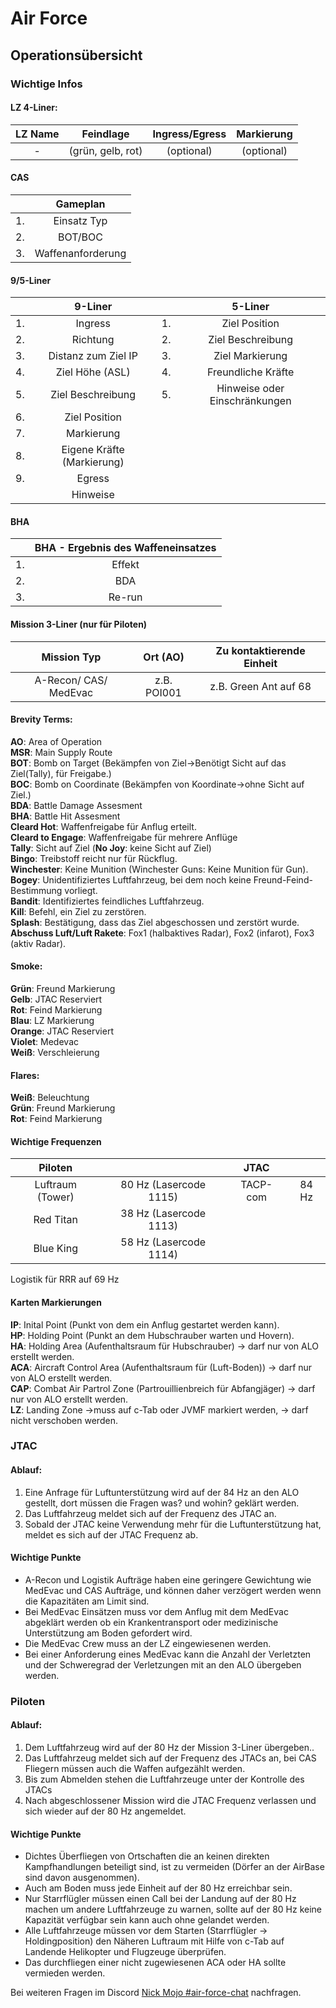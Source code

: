 # Air Force

## Operationsübersicht


### Wichtige Infos

#### LZ 4-Liner:

<div markdown="1" class="airforce-table airforce-lz-4-liner">

| LZ Name | Feindlage  | Ingress/Egress  | Markierung  |
| :-----: | :--------: | :-------------: | :---------: |
| - | (grün, gelb, rot) | (optional) | (optional) |

</div>

#### CAS

<div markdown="1" class="airforce-table airforce-gameplan">

|  | Gameplan |
| :-----: | :---: |
| 1\. | Einsatz Typ |
| 2\. | BOT/BOC |
| 3\. | Waffenanforderung |

</div>

#### 9/5-Liner

<div markdown="1" class="airforce-table airforce-9-liner airforce-5-liner">

|  | 9-Liner |  | 5-Liner |
| :-: | :---: | :-----: | :-----: |
| 1\. | Ingress | 1\. | Ziel Position |
| 2\. | Richtung | 2\. | Ziel Beschreibung |
| 3\. | Distanz zum Ziel IP | 3\. | Ziel Markierung |
| 4\. | Ziel Höhe (ASL) | 4\. | Freundliche Kräfte |
| 5\. | Ziel Beschreibung | 5\. | Hinweise oder Einschränkungen |
| 6\. | Ziel Position |  |  |
| 7\. | Markierung |  |  |
| 8\. | Eigene Kräfte (Markierung) |  |  |
| 9\. | Egress |  |  |
|  | Hinweise |  |  |

</div>

#### BHA

<div markdown="1" class="airforce-table airforce-bah">

| | BHA \- Ergebnis des Waffeneinsatzes  |
| :-: | :---: |
| 1\. | Effekt |
| 2\. | BDA |
| 3\. | Re-run |

</div>

#### Mission 3-Liner (nur für Piloten)

<div markdown="1" class="airforce-table airforce-mission-3-liner">

| Mission Typ | Ort (AO) | Zu kontaktierende Einheit |
| :----: | :----: | :----: |
| A-Recon/ CAS/ MedEvac | z.B. POI001 | z.B. Green Ant auf 68 |

</div>

#### Brevity Terms:  
**AO**: Area of Operation  
**MSR**: Main Supply Route  
**BOT**: Bomb on Target (Bekämpfen von Ziel→Benötigt Sicht auf das Ziel(Tally), für Freigabe.)  
**BOC**: Bomb on Coordinate (Bekämpfen von Koordinate→ohne Sicht auf Ziel.)  
**BDA**: Battle Damage Assesment  
**BHA**: Battle Hit Assesment  
**Cleard Hot**: Waffenfreigabe für Anflug erteilt.  
**Cleard to Engage**: Waffenfreigabe für mehrere Anflüge  
**Tally**: Sicht auf Ziel (**No Joy**: keine Sicht auf Ziel)  
**Bingo**: Treibstoff reicht nur für Rückflug.  
**Winchester**: Keine Munition (Winchester Guns: Keine Munition für Gun).  
**Bogey**: Unidentifiziertes Luftfahrzeug, bei dem noch keine Freund-Feind-Bestimmung vorliegt.  
**Bandit**: Identifiziertes feindliches Luftfahrzeug.  
**Kill**: Befehl, ein Ziel zu zerstören.  
**Splash**: Bestätigung, dass das Ziel abgeschossen und zerstört wurde.  
**Abschuss Luft/Luft Rakete**: Fox1 (halbaktives Radar), Fox2 (infarot), Fox3 (aktiv Radar).  

#### Smoke:
**Grün**: Freund Markierung  
**Gelb**: JTAC Reserviert  
**Rot**: Feind Markierung  
**Blau**: LZ Markierung  
**Orange**: JTAC Reserviert  
**Violet**: Medevac  
**Weiß**: Verschleierung

#### Flares:  
**Weiß**: Beleuchtung  
**Grün**: Freund Markierung  
**Rot**: Feind Markierung

#### Wichtige Frequenzen

<div markdown="1" class="airforce-table airforce-important-frequences">

| Piloten |  | JTAC |  |
| :-----: | :----: | :-----: | :----: |
| Luftraum (Tower) | 80 Hz (Lasercode 1115\) | TACP-com | 84 Hz |
| Red Titan | 38 Hz (Lasercode 1113\) |  |  |
| Blue King | 58 Hz (Lasercode 1114\) |  |  |

</div>

Logistik für RRR auf 69 Hz

####  Karten Markierungen
**IP**: Inital Point (Punkt von dem ein Anflug gestartet werden kann).  
**HP**: Holding Point (Punkt an dem Hubschrauber warten und Hovern).  
**HA**: Holding Area (Aufenthaltsraum für Hubschrauber) → darf nur von ALO erstellt werden.  
**ACA**: Aircraft Control Area (Aufenthaltsraum für (Luft-Boden)) → darf nur von ALO erstellt werden.  
**CAP**: Combat Air Partrol Zone (Partrouillienbreich für Abfangjäger) → darf nur von ALO erstellt werden.  
**LZ**: Landing Zone →muss auf c-Tab oder JVMF markiert werden, → darf nicht verschoben werden.

### JTAC

#### Ablauf:

1. Eine Anfrage für Luftunterstützung wird auf der 84 Hz an den ALO gestellt, dort müssen die Fragen was? und wohin? geklärt werden.
2. Das Luftfahrzeug meldet sich auf der Frequenz des JTAC an.
3. Sobald der JTAC keine Verwendung mehr für die Luftunterstützung hat, meldet es sich auf der JTAC Frequenz ab.

#### Wichtige Punkte

* A-Recon und Logistik Aufträge haben eine geringere Gewichtung wie MedEvac und CAS Aufträge, und können daher verzögert werden wenn die Kapazitäten am Limit sind.
* Bei MedEvac Einsätzen muss vor dem Anflug mit dem MedEvac abgeklärt werden ob ein Krankentransport oder medizinische Unterstützung am Boden gefordert wird.
* Die MedEvac Crew muss an der LZ eingewiesenen werden.
* Bei einer Anforderung eines MedEvac kann die Anzahl der Verletzten und der Schweregrad der Verletzungen mit an den ALO übergeben werden.

### Piloten

#### Ablauf:

1. Dem Luftfahrzeug wird auf der 80 Hz der Mission 3-Liner übergeben..
2. Das Luftfahrzeug meldet sich auf der Frequenz des JTACs an, bei CAS Fliegern müssen auch die Waffen aufgezählt werden.
3. Bis zum Abmelden stehen die Luftfahrzeuge unter der Kontrolle des JTACs
4. Nach abgeschlossener Mission wird die JTAC Frequenz verlassen und sich wieder auf der 80 Hz angemeldet.

#### Wichtige Punkte

* Dichtes Überfliegen von Ortschaften die an keinen direkten Kampfhandlungen beteiligt sind, ist zu vermeiden (Dörfer an der AirBase sind davon ausgenommen).
* Auch am Boden muss jede Einheit auf der 80 Hz erreichbar sein.
* Nur Starrflügler müssen einen Call bei der Landung auf der 80 Hz machen um andere Luftfahrzeuge zu warnen, sollte auf der 80 Hz keine Kapazität verfügbar sein kann auch ohne gelandet werden.
* Alle Luftfahrzeuge müssen vor dem Starten (Starrflügler → Holdingposition) den Näheren Luftraum mit Hilfe von c-Tab auf Landende Helikopter und Flugzeuge überprüfen.
* Das durchfliegen einer nicht zugewiesenen ACA oder HA sollte vermieden werden.

Bei weiteren Fragen im Discord [Nick Mojo #air-force-chat](https://discord.com/channels/1230998538926952578/1234144188338012170) nachfragen.
